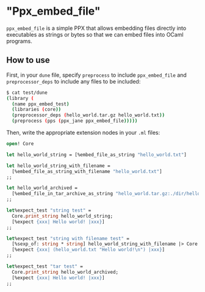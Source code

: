 "Ppx_embed_file"
================

`ppx_embed_file` is a simple PPX that allows embedding files directly into executables as strings or
bytes so that we can embed files into OCaml programs.

## How to use

First, in your `dune` file, specify `preprocess` to include `ppx_embed_file` and
`preprocessor_deps` to include any files to be included:

```sh
$ cat test/dune
(library (
  (name ppx_embed_test)
  (libraries (core))
  (preprocessor_deps (hello_world.tar.gz hello_world.txt))
  (preprocess (pps (ppx_jane ppx_embed_file)))))
```

Then, write the appropriate extension nodes in your `.ml` files:

```ocaml
open! Core

let hello_world_string = [%embed_file_as_string "hello_world.txt"]

let hello_world_string_with_filename =
  [%embed_file_as_string_with_filename "hello_world.txt"]
;;

let hello_world_archived =
  [%embed_file_in_tar_archive_as_string "hello_world.tar.gz:./dir/hello_world.txt"]
;;

let%expect_test "string test" =
  Core.print_string hello_world_string;
  [%expect {xxx| Hello world! |xxx}]
;;

let%expect_test "string with filename test" =
  [%sexp_of: string * string] hello_world_string_with_filename |> Core.print_s;
  [%expect {xxx| (hello_world.txt "Hello world!\n") |xxx}]
;;

let%expect_test "tar test" =
  Core.print_string hello_world_archived;
  [%expect {xxx| Hello world! |xxx}]
;;
```
